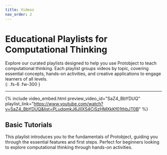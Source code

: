 ```yaml
---
title: Videos
nav_order: 2
---
```



# Educational Playlists for Computational Thinking

Explore our curated playlists designed to help you use Protobject to teach computational thinking. Each playlist groups videos by topic, covering essential concepts, hands-on activities, and creative applications to engage learners of all levels.  
{: .fs-6 .fw-300 }


---


{% include video_embed.html preview_video_id="SaZ4_BbYDUQ" playlist_link="https://www.youtube.com/watch?v=SaZ4_BbYDUQ&list=PLudqmkJ6JIlXS4CjSzHMXkKf01thbJT0B" %}

## Basic Tutorials
This playlist introduces you to the fundamentals of Protobject, guiding you through the essential features and first steps. Perfect for beginners looking to explore computational thinking through hands-on activities. 

